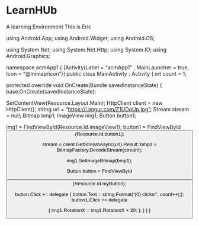 # LearnHUb
A learning Environment 
This is Eric

using Android.App;
using Android.Widget;
using Android.OS;

using System.Net;
using System.Net.Http;
using System.IO;
using Android.Graphics;

namespace acmApp1
{
[Activity(Label = “acmApp1” , MainLauncher = true, Icon = “@mimap/icon”)]
public class MainActivity : Activity
{
int count = 1;

protected override void OnCreate(Bundle savedInstanceState)
{
base.OnCreate(savedInstanceState);

SetContentView(Resource.Layout.Main);
HttpClient client = new HttpClient();
string url = “https://i.imgur.com/Z1UDqUp.jpg”;
Stream stream = null;
Bitmap bmp1;
ImageView img1;
Button button1;

img1 = FindViewById<ImageView>(Resource.Id.imageView1);
button1 = FindViewById<Button>(Resource.Id.button1);


stream = client.GetStreamAsync(url).Result;
bmp1 = BitmapFactory.DecodeStream(stream);

img1.SetImageBitmap(bmp1);

Button button = FindViewById<Button>(Resource.Id.myButton);

button.Click += delegate { button.Text = string.Format(“{0} clicks!”, count++);};
button1.Click += delegate

{
img1.RotationX = img1.RotationX + 20;
};
}
           }
} 
